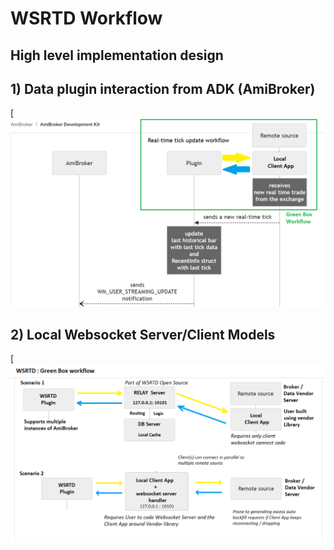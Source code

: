 # WSRTD Workflow
## High level implementation design

## 1) Data plugin interaction from ADK (AmiBroker)

[![ADK Plugin](https://raw.githubusercontent.com/ideepcoder/Rtd_Ws_AB_plugin/refs/heads/main/images/help/workflow_1.png)

## 2) Local Websocket Server/Client Models

[![WSRTD Plugin](https://raw.githubusercontent.com/ideepcoder/Rtd_Ws_AB_plugin/refs/heads/main/images/help/workflow_2.png)
